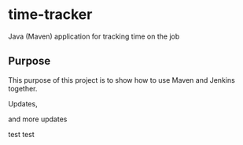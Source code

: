 # time-tracker
Java (Maven) application for tracking time on the job

## Purpose

This purpose of this project is to show how to use Maven and Jenkins together.

Updates, 

and more updates

test test
